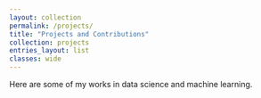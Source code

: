 ```yaml
---
layout: collection
permalink: /projects/
title: "Projects and Contributions"
collection: projects
entries_layout: list
classes: wide
---
```


Here are some of my works in data science and machine learning.
